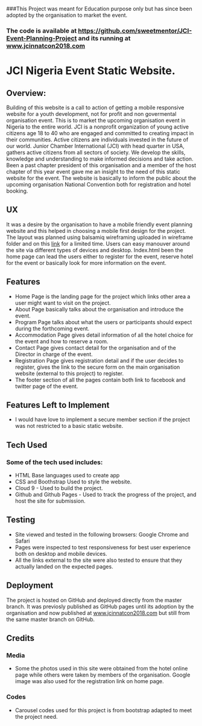 ###This Project was meant for Education purpose only but has since been adopted by the organisation to market the event.
### The code is available at https://github.com/sweetmentor/JCI-Event-Planning-Project and its running at www.jcinnatcon2018.com

# JCI Nigeria Event Static Website.

## Overview:

Building of this website is a call to action of getting a mobile responsive website for a youth development, not for profit and non govermental organisation event. This is to market the upcoming organisation event in Nigeria to the entire world. JCI is a nonprofit organization of young active citizens age 18 to 40 who are engaged and committed to creating impact in their communities. Active citizens are individuals invested in the future of our world. Junior Chamber International (JCI) with head quarter in USA, gathers active citizens from all sectors of society. We develop the skills, knowledge and understanding to make informed decisions and take action.
Been a past chapter president of this organisation and a member of the host chapter of this year event gave me an insight to the need of this static website for the event.
The website is basically to inform the public about the upcoming organisation National Convention both for registration and hotel booking.

## UX
It was a desire by the organisation to have a mobile friendly event planning website and this helped in choosing a mobile first design for the project. The layout was planned using balsamiq wireframing uploaded in wireframe folder and on this [link](https://balsamiq.cloud/st8pqbr/py93qxc) for a limited time.
Users can easy manouver around the site via different types of devices and desktop. Index.html been the home page can lead the users either to register for the event, reserve hotel for the event or basically look for more information on the event.

## Features

* Home Page is the landing page for the project which links other area a user might want to visit on the project.
* About Page basically talks about the organisation and introduce the event.
* Program Page talks about what the users or participants should expect during the forthcoming event.
* Accommodation Page gives detail information of all the hotel choice for the event and how to reserve a room.
* Contact Page gives contact detail for the organisation and of the Director in charge of the event.
* Registration Page gives registration detail and if the user decides to register, gives the link to the secure form on the main organisation website (external to this project) to register.
* The footer section of all the pages contain both link to facebook and twitter page of the event. 

## Features Left to Implement

* I would have love to implement a secure member section if the project was not  restricted to a basic static website. 

## Tech Used

### Some of the tech used includes:

* HTML
Base languages used to create app
* CSS and Boothstrap
Used to style the website.
* Cloud 9 - Used to build the project.
* Github and Github Pages - Used to track the progress of the project, and host the site for submission.

## Testing

* Site viewed and tested in the following browsers:
Google Chrome and Safari
* Pages were inspected to test responsiveness for best user experience both on desktop and mobile devices.
* All the links external to the site were also tested to ensure that they actually landed on the expected pages.

## Deployment

The project is hosted on GitHub and deployed directly from the master branch. It was previosly published as GitHub pages until its adoption by the organisation and now published at www.jcinnatcon2018.com but still from the same master branch on GitHub. 

## Credits

### Media

* Some the photos used in this site were obtained from the hotel online page while others were taken by members of the organisation. Google image was also used for the registration link on home page.

### Codes

* Carousel codes used for this project is from bootstrap adapted to meet the project need.
